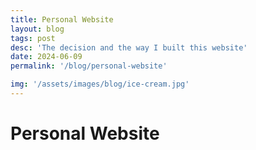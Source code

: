 ```yaml
---
title: Personal Website
layout: blog
tags: post
desc: 'The decision and the way I built this website'
date: 2024-06-09
permalink: '/blog/personal-website'

img: '/assets/images/blog/ice-cream.jpg'
---
```


# Personal Website
